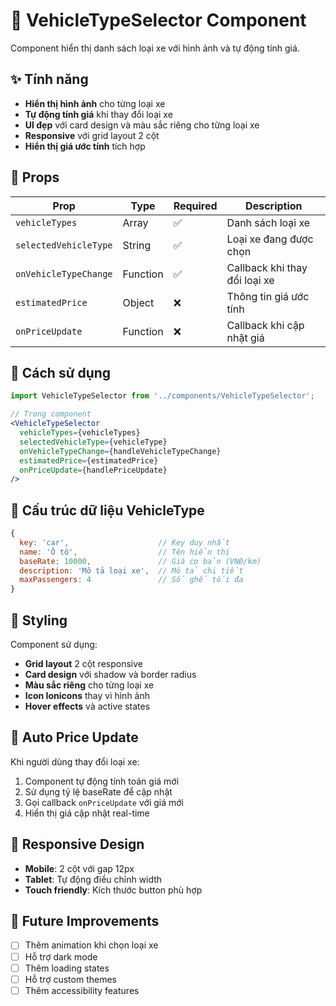 # 🚗 VehicleTypeSelector Component

Component hiển thị danh sách loại xe với hình ảnh và tự động tính giá.

## ✨ Tính năng

- **Hiển thị hình ảnh** cho từng loại xe
- **Tự động tính giá** khi thay đổi loại xe
- **UI đẹp** với card design và màu sắc riêng cho từng loại xe
- **Responsive** với grid layout 2 cột
- **Hiển thị giá ước tính** tích hợp

## 🎯 Props

| Prop | Type | Required | Description |
|------|------|----------|-------------|
| `vehicleTypes` | Array | ✅ | Danh sách loại xe |
| `selectedVehicleType` | String | ✅ | Loại xe đang được chọn |
| `onVehicleTypeChange` | Function | ✅ | Callback khi thay đổi loại xe |
| `estimatedPrice` | Object | ❌ | Thông tin giá ước tính |
| `onPriceUpdate` | Function | ❌ | Callback khi cập nhật giá |

## 📱 Cách sử dụng

```jsx
import VehicleTypeSelector from '../components/VehicleTypeSelector';

// Trong component
<VehicleTypeSelector
  vehicleTypes={vehicleTypes}
  selectedVehicleType={vehicleType}
  onVehicleTypeChange={handleVehicleTypeChange}
  estimatedPrice={estimatedPrice}
  onPriceUpdate={handlePriceUpdate}
/>
```

## 🚗 Cấu trúc dữ liệu VehicleType

```javascript
{
  key: 'car',                    // Key duy nhất
  name: 'Ô tô',                  // Tên hiển thị
  baseRate: 10000,               // Giá cơ bản (VNĐ/km)
  description: 'Mô tả loại xe',  // Mô tả chi tiết
  maxPassengers: 4               // Số ghế tối đa
}
```

## 🎨 Styling

Component sử dụng:
- **Grid layout** 2 cột responsive
- **Card design** với shadow và border radius
- **Màu sắc riêng** cho từng loại xe
- **Icon Ionicons** thay vì hình ảnh
- **Hover effects** và active states

## 🔄 Auto Price Update

Khi người dùng thay đổi loại xe:
1. Component tự động tính toán giá mới
2. Sử dụng tỷ lệ baseRate để cập nhật
3. Gọi callback `onPriceUpdate` với giá mới
4. Hiển thị giá cập nhật real-time

## 📱 Responsive Design

- **Mobile**: 2 cột với gap 12px
- **Tablet**: Tự động điều chỉnh width
- **Touch friendly**: Kích thước button phù hợp

## 🎯 Future Improvements

- [ ] Thêm animation khi chọn loại xe
- [ ] Hỗ trợ dark mode
- [ ] Thêm loading states
- [ ] Hỗ trợ custom themes
- [ ] Thêm accessibility features
